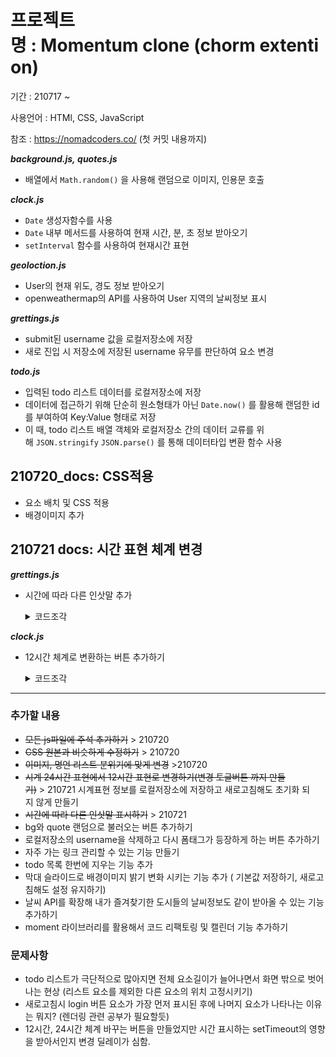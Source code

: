 # 프로젝트명 : Momentum clone (chorm extention)

기간 : 210717 ~

사용언어 : HTMl, CSS, JavaScript

참조 : https://nomadcoders.co/ (첫 커밋 내용까지)

**_background.js, quotes.js_**

- 배열에서 `Math.random()` 을 사용해 랜덤으로 이미지, 인용문 호출

**_clock.js_**

- `Date` 생성자함수를 사용
- `Date` 내부 메서드를 사용하여 현재 시간, 분, 초 정보 받아오기
- `setInterval` 함수를 사용하여 현재시간 표현

**_geoloction.js_**

- User의 현재 위도, 경도 정보 받아오기
- openweathermap의 API를 사용하여 User 지역의 날씨정보 표시

**_grettings.js_**

- submit된 username 값을 로컬저장소에 저장
- 새로 진입 시 저장소에 저장된 username 유무를 판단하여 요소 변경

**_todo.js_**

- 입력된 todo 리스트 데이터를 로컬저장소에 저장
- 데이터에 접근하기 위해 단순히 원소형태가 아닌 `Date.now()` 를 활용해 랜덤한 id를 부여하여 Key:Value 형태로 저장
- 이 때, todo 리스트 배열 객체와 로컬저장소 간의 데이터 교류를 위해 `JSON.stringify` `JSON.parse()` 를 통해 데이터타입 변환 함수 사용

## 210720_docs: CSS적용

- 요소 배치 및 CSS 적용
- 배경이미지 추가

## 210721 docs: 시간 표현 체계 변경

**_grettings.js_**

- 시간에 따라 다른 인삿말 추가
  <details>
  <summary>코드조각</summary>

  ```jsx
  function paintGreetings(username) {
    const date = new Date();
    const getHours = date.getHours();
    if (getHours >= 6 && getHours <= 11) {
      greeting.innerText = `Good Morning! ${username} :)`;
    } else if (getHours >= 11 && getHours <= 17) {
      greeting.innerText = `Good Afternoon! ${username} :)`;
    } else {
      greeting.innerText = `Good Evening! ${username} :)`;
    }
    greeting.classList.remove(HIDDEN_CLASSNAME);
    greeting.classList.add("show");
  }
  ```

  </details>

**_clock.js_**

- 12시간 체계로 변환하는 버튼 추가하기
  <details>
  <summary>코드조각</summary>

  ```jsx
    const contains = ampmOnoff.classList.contains("change-twelve");

    if (contains === true) {

    // 12시간 체계 표시전 AM, PM 구분 해놓기

    const ampm = hours >= 12 ? "PM" : "AM";

    // 24시 체계의 시간값에서 12로 나눈 나머지로 12시간 체계를 표현

    const changedHours = (hours %= 12);

    // 12로 나눠져 0이라는 falsy한 값이 되면 12를 출력 (12시니까)

    changedhours = changedHours || 12;

    // 화면에 표시

    time.innerText = `${changedHours}:${minutes}:${seconds}`;

    ampmText.innerText = `${ampm}`;

    } else {

    // 클래스가 없을 경우 그대로 표시

    time.innerText = `${hours}:${minutes}:${seconds}`;

    ampmText.innerText = "";
  ```

  </details>

---

### 추가할 내용

- ~~모든 js파일에 주석 추가하기~~ > 210720
- ~~CSS 원본과 비슷하게 수정하기~~ > 210720
- ~~이미지, 명언 리스트 분위기에 맞게 변경~~ >210720
- ~~시계 24시간 표현에서 12시간 표현로 변경하기(변경 토글버튼 까지 만들기)~~ > 210721
  시계표현 정보를 로컬저장소에 저장하고 새로고침해도 초기화 되지 않게 만들기
- ~~시간에 따라 다른 인삿말 표시하기~~ > 210721
- bg와 quote 랜덤으로 불러오는 버튼 추가하기
- 로컬저장소의 username을 삭제하고 다시 폼태그가 등장하게 하는 버튼 추가하기
- 자주 가는 링크 관리할 수 있는 기능 만들기
- todo 목록 한번에 지우는 기능 추가
- 막대 슬라이드로 배경이미지 밝기 변화 시키는 기능 추가 ( 기본값 저장하기, 새로고침해도 설정 유지하기)
- 날씨 API를 확장해 내가 즐겨찾기한 도시들의 날씨정보도 같이 받아올 수 있는 기능 추가하기
- moment 라이브러리를 활용해서 코드 리팩토링 및 캘린더 기능 추가하기

### 문제사항

- todo 리스트가 극단적으로 많아지면 전체 요소길이가 늘어나면서 화면 밖으로 벗어나는 현상 (리스트 요소를 제외한 다른 요소의 위치 고정시키기)
- 새로고침시 login 버튼 요소가 가장 먼저 표시된 후에 나머지 요소가 나타나는 이유는 뭐지? (렌더링 관련 공부가 필요할듯)
- 12시간, 24시간 체계 바꾸는 버튼을 만들었지만 시간 표시하는 setTimeout의 영향을 받아서인지 변경 딜레이가 심함.
